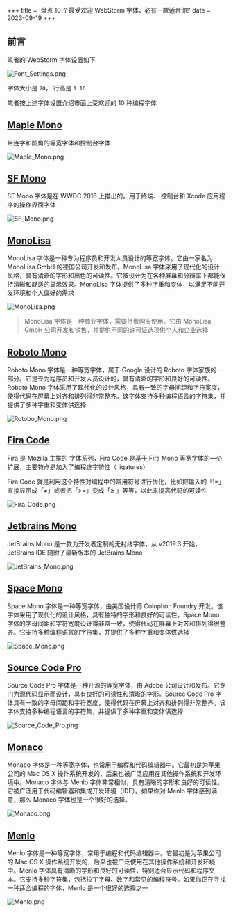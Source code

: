 +++
title = '盘点 10 个最受欢迎 WebStorm 字体，必有一款适合你!'
date = 2023-09-19
+++

## 前言

笔者的 WebStorm 字体设置如下

![Font_Settings.png](https://p3-juejin.byteimg.com/tos-cn-i-k3u1fbpfcp/57a6bee7a4e04fa6a89d2437898b8ff2~tplv-k3u1fbpfcp-jj-mark:0:0:0:0:q75.image#?w=748&h=356&s=34861&e=png&b=f5f6f8)

字体大小是 `20`， 行高是 `1.16`

笔者按上述字体设置介绍市面上受欢迎的 10 种编程字体

## [Maple Mono](https://github.com/subframe7536/maple-font)

带连字和圆角的等宽字体和控制台字体

![Maple_Mono.png](https://p3-juejin.byteimg.com/tos-cn-i-k3u1fbpfcp/9f32e9d0fcaa4bdfa280b796dfc4efde~tplv-k3u1fbpfcp-jj-mark:0:0:0:0:q75.image#?w=2880&h=1800&s=607674&e=png&b=ffffff)

## [SF Mono](https://www.cufonfonts.com/font/sf-mono)

SF Mono 字体是在 WWDC 2016 上推出的。用于终端、 控制台和 Xcode 应用程序的操作界面字体

![SF_Mono.png](https://p6-juejin.byteimg.com/tos-cn-i-k3u1fbpfcp/5f0ee9660aa5470dbb586e79a540e89b~tplv-k3u1fbpfcp-jj-mark:0:0:0:0:q75.image#?w=2880&h=1800&s=622760&e=png&b=fefefe)

## [MonoLisa](https://www.monolisa.dev/)

MonoLisa 字体是一种专为程序员和开发人员设计的等宽字体。它由一家名为 MonoLisa GmbH 的德国公司开发和发布。MonoLisa 字体采用了现代化的设计风格，具有清晰的字形和出色的可读性。它被设计为在各种屏幕和分辨率下都能保持清晰和舒适的显示效果。MonoLisa 字体提供了多种字重和变体，以满足不同开发环境和个人偏好的需求

![MonoLisa.png](https://p6-juejin.byteimg.com/tos-cn-i-k3u1fbpfcp/6a54a1c3ba0f44e0b88ec02990297ba4~tplv-k3u1fbpfcp-jj-mark:0:0:0:0:q75.image#?w=2880&h=1800&s=616251&e=png&b=fefefe)

> MonoLisa 字体是一种商业字体，需要付费购买使用。它由 MonoLisa GmbH 公司开发和销售，并提供不同的许可证选项供个人和企业选择

## [Roboto Mono](https://fonts.google.com/specimen/Roboto+Mono)

Roboto Mono 字体是一种等宽字体，属于 Google 设计的 Roboto 字体家族的一部分。它是专为程序员和开发人员设计的，具有清晰的字形和良好的可读性。Roboto Mono 字体采用了现代化的设计风格，具有一致的字母间距和字符宽度，使得代码在屏幕上对齐和排列得非常整齐。该字体支持多种编程语言的字符集，并提供了多种字重和变体供选择

![Rotobo_Mono.png](https://p6-juejin.byteimg.com/tos-cn-i-k3u1fbpfcp/2943a1d580eb4c269fa307dabff91f98~tplv-k3u1fbpfcp-jj-mark:0:0:0:0:q75.image#?w=2880&h=1800&s=588561&e=png&b=ffffff)

## [Fira Code](https://github.com/tonsky/FiraCode)

Fira 是 Mozilla 主推的 字体系列，Fira Code 是基于 Fira Mono 等宽字体的一个扩展，主要特点是加入了编程连字特性（ ligatures）

Fira Code 就是利用这个特性对编程中的常用符号进行优化，比如把输入的「!=」直接显示成「≠」或者把「>=」变成「≥ 」等等，以此来提高代码的可读性

![Fira_Code.png](https://p9-juejin.byteimg.com/tos-cn-i-k3u1fbpfcp/abce470de3754006ac9c6ef529ad0038~tplv-k3u1fbpfcp-jj-mark:0:0:0:0:q75.image#?w=2880&h=1800&s=568973&e=png&b=ffffff)

## [Jetbrains Mono](https://www.jetbrains.com/lp/mono/)

JetBrains Mono 是一款为开发者定制的无衬线字体，从 v2019.3 开始，JetBrains IDE 随附了最新版本的 JetBrains Mono

![JetBrains_Mono.png](https://p3-juejin.byteimg.com/tos-cn-i-k3u1fbpfcp/2457063b052f4f188cd6be7ae7c4c20b~tplv-k3u1fbpfcp-jj-mark:0:0:0:0:q75.image#?w=2880&h=1800&s=562113&e=png&b=ffffff)

## [Space Mono](https://fonts.google.com/specimen/Space+Mono)

Space Mono 字体是一种等宽字体，由美国设计师 Colophon Foundry 开发。该字体采用了现代化的设计风格，具有独特的字形和良好的可读性。Space Mono 字体的字母间距和字符宽度设计得非常一致，使得代码在屏幕上对齐和排列得很整齐。它支持多种编程语言的字符集，并提供了多种字重和变体供选择

![Space_Mono.png](https://p9-juejin.byteimg.com/tos-cn-i-k3u1fbpfcp/9f4d9a004d444e8b8f662dbc9cbcc01d~tplv-k3u1fbpfcp-jj-mark:0:0:0:0:q75.image#?w=2880&h=1800&s=570541&e=png&b=ffffff)

## [Source Code Pro](https://fonts.google.com/specimen/Source+Code+Pro)

Source Code Pro 字体是一种开源的等宽字体，由 Adobe 公司设计和发布。它专门为源代码显示而设计，具有良好的可读性和清晰的字形。Source Code Pro 字体具有一致的字母间距和字符宽度，使得代码在屏幕上对齐和排列得非常整齐。该字体支持多种编程语言的字符集，并提供了多种字重和变体供选择

![Source_Code_Pro.png](https://p1-juejin.byteimg.com/tos-cn-i-k3u1fbpfcp/71d6e48eef114984a88e725ed88aae63~tplv-k3u1fbpfcp-jj-mark:0:0:0:0:q75.image#?w=2880&h=1800&s=566069&e=png&b=ffffff)

## [Monaco](https://www.cufonfonts.com/font/monaco)

Monaco 字体是一种等宽字体，也常用于编程和代码编辑器中。它最初是为苹果公司的 Mac OS X 操作系统开发的，后来也被广泛应用在其他操作系统和开发环境中。Monaco 字体与 Menlo 字体非常相似，具有清晰的字形和良好的可读性。它被广泛用于代码编辑器和集成开发环境（IDE）。如果你对 Menlo 字体感到满意，那么 Monaco 字体也是一个很好的选择。

![Monaco.png](https://p1-juejin.byteimg.com/tos-cn-i-k3u1fbpfcp/5fe2b2a2db8445bfb15723febf6cfd9a~tplv-k3u1fbpfcp-jj-mark:0:0:0:0:q75.image#?w=2880&h=1800&s=559297&e=png&b=fefefe)

## [Menlo](https://www.cufonfonts.com/font/menlo)

Menlo 字体是一种等宽字体，常用于编程和代码编辑器中。它最初是为苹果公司的 Mac OS X 操作系统开发的，后来也被广泛使用在其他操作系统和开发环境中。Menlo 字体具有清晰的字形和良好的可读性，特别适合显示代码和程序文本。它支持多种字符集，包括拉丁字母、数字和常见的编程符号。如果你正在寻找一种适合编程的字体，Menlo 是一个很好的选择之一

![Menlo.png](https://p3-juejin.byteimg.com/tos-cn-i-k3u1fbpfcp/9ea0d5c5ad7a48dbb1f02bc2de2c056c~tplv-k3u1fbpfcp-jj-mark:0:0:0:0:q75.image#?w=2880&h=1800&s=622970&e=png&b=ffffff)
